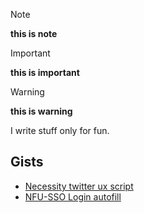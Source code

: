 > [!NOTE]  
> **this is note**

> [!IMPORTANT]  
> **this is important**

> [!WARNING]  
> **this is warning**

I write stuff only for fun.

## Gists
- [Necessity twitter ux script]([https://gist.github.com/LTurret](https://gist.github.com/LTurret/ad134a992366bc6bf95f489f611580d1))
- [NFU-SSO Login autofill](https://gist.github.com/LTurret/418d0dad36af995696e8e5e36d879960)

